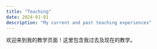 ```yaml
---
title: "Teaching"
date: 2024-01-01
description: "My current and past teaching experiences"
---
```


欢迎来到我的教学页面！这里包含我过去及现在的教学。
